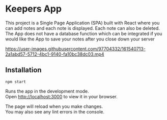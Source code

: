 # Keepers App

This project is a Single Page Application (SPA) built with React where you can add notes and each note is displayed. Each note can also be deleted. The App does not have a database function which can be integrated if you would like the App to save your notes after you close down your server


https://user-images.githubusercontent.com/97704332/161540713-2a1abd57-5712-4bc1-9140-fa10bc38dc03.mp4


## Installation

`npm start`

Runs the app in the development mode.\
Open [http://localhost:3000](http://localhost:3000) to view it in your browser.

The page will reload when you make changes.\
You may also see any lint errors in the console.
